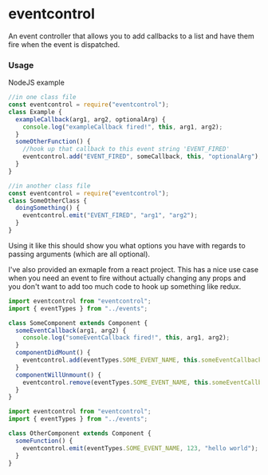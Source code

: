 # eventcontrol

An event controller that allows you to add callbacks to a list and have them fire when the event is dispatched.

### Usage

NodeJS example

```javascript
//in one class file
const eventcontrol = require("eventcontrol");
class Example {
  exampleCallback(arg1, arg2, optionalArg) {
    console.log("exampleCallback fired!", this, arg1, arg2);
  }
  someOtherFunction() {
    //hook up that callback to this event string 'EVENT_FIRED'
    eventcontrol.add("EVENT_FIRED", someCallback, this, "optionalArg");
  }
}
```

```javascript
//in another class file
const eventcontrol = require("eventcontrol");
class SomeOtherClass {
  doingSomething() {
    eventcontrol.emit("EVENT_FIRED", "arg1", "arg2");
  }
}
```

Using it like this should show you what options you have with regards to passing arguments (which are all optional).

I've also provided an exmaple from a react project. This has a nice use case when you need an event to fire
without actually changing any props and you don't want to add too much code to hook up something like redux.

```javascript
import eventcontrol from "eventcontrol";
import { eventTypes } from "../events";

class SomeComponent extends Component {
  someEventCallback(arg1, arg2) {
    console.log("someEventCallback fired!", this, arg1, arg2);
  }
  componentDidMount() {
    eventcontrol.add(eventTypes.SOME_EVENT_NAME, this.someEventCallback, this);
  }
  componentWillUnmount() {
    eventcontrol.remove(eventTypes.SOME_EVENT_NAME, this.someEventCallback);
  }
}
```

```javascript
import eventcontrol from "eventcontrol";
import { eventTypes } from "../events";

class OtherComponent extends Component {
  someFunction() {
    eventcontrol.emit(eventTypes.SOME_EVENT_NAME, 123, "hello world");
  }
}
```
